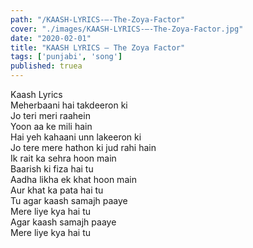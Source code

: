 ```yaml
---
path: "/KAASH-LYRICS-–-The-Zoya-Factor"
cover: "./images/KAASH-LYRICS-–-The-Zoya-Factor.jpg"
date: "2020-02-01"
title: "KAASH LYRICS – The Zoya Factor"
tags: ['punjabi', 'song']
published: truea
---
```

  
Kaash Lyrics  
Meherbaani hai takdeeron ki  
Jo teri meri raahein  
Yoon aa ke mili hain  
Hai yeh kahaani unn lakeeron ki  
Jo tere mere hathon ki jud rahi hain  
Ik rait ka sehra hoon main  
Baarish ki fiza hai tu  
Aadha likha ek khat hoon main  
Aur khat ka pata hai tu  
Tu agar kaash samajh paaye  
Mere liye kya hai tu  
Agar kaash samajh paaye  
Mere liye kya hai tu  
